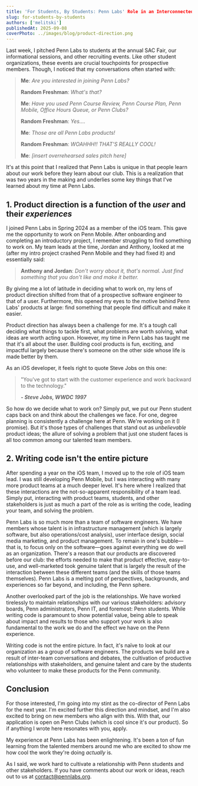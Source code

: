 ```yaml
---
title: 'For Students, By Students: Penn Labs' Role in an Interconnected Student Body'
slug: for-students-by-students
authors: ['melitski']
publishedAt: 2025-09-08
coverPhoto: ../images/blog/product-direction.png
---
```

Last week, I pitched Penn Labs to students at the annual SAC Fair, our informational sessions, and other recruiting events. Like other student organizations, these events are crucial touchpoints for prospective members. Though, I noticed that my conversations often started with:

> **Me**: *Are you interested in joining Penn Labs?*
>
> **Random Freshman**: *What's that?*
>
> **Me**: *Have you used Penn Course Review, Penn Course Plan, Penn Mobile, Office Hours Queue, or Penn Clubs?*
>
> **Random Freshman**: *Yes....*
>
> **Me**: *Those are all Penn Labs products!*
>
> **Random Freshman**: *WOAHHH!! THAT'S REALLY COOL!*
>
> **Me**: *[insert overrehearsed sales pitch here]*

It's at this point that I realized that Penn Labs is unique in that people learn about our work before they learn about our club. This is a realization that was two years in the making and underlies some key things that I've learned about my time at Penn Labs.

## 1. Product direction is a function of the *user* and their *experiences*
I joined Penn Labs in Spring 2024 as a member of the iOS team. This gave me the opportunity to work on Penn Mobile. After onboarding and completing an introductory project, I remember struggling to find something to work on. My team leads at the time, Jordan and Anthony, looked at me (after my intro project crashed Penn Mobile and they had fixed it) and essentially said:
> **Anthony and Jordan**: *Don't worry about it, that's normal. Just find something that you don't like and make it better.*

By giving me a lot of latitude in deciding what to work on, my lens of product direction shifted from that of a prospective software engineer to that of a user. Furthermore, this opened my eyes to the motive behind Penn Labs' products at large: find something that people find difficult and make it easier.

Product direction has always been a challenge for me. It's a tough call deciding what things to tackle first, what problems are worth solving, what ideas are worth acting upon. However, my time in Penn Labs has taught me that it's all about the user. Building cool products is fun, exciting, and impactful largely because there's someone on the other side whose life is made better by them.

As an iOS developer, it feels right to quote Steve Jobs on this one:
> "You've got to start with the customer experience and work backward to the technology."
>
> _**- Steve Jobs, WWDC 1997**_

So how do we decide what to work on? Simply put, we put our Penn student caps back on and think about the challenges we face. For one, degree planning is consistently a challenge here at Penn. We're working on it (I promise). But it's those types of challenges that stand out as *unbelievable* product ideas; the allure of solving a problem that just one student faces is all too common among our talented team members.

## 2. Writing code isn't the entire picture

After spending a year on the iOS team, I moved up to the role of iOS team lead. I was still developing Penn Mobile, but I was interacting with many more product teams at a much deeper level. It's here where I realized that these interactions are the not-so-apparent responsibility of a team lead. Simply put, interacting with product teams, students, and other stakeholders is just as much a part of the role as is writing the code, leading your team, and solving the problem.

Penn Labs is so much more than a team of software engineers. We have members whose talent is in infrastructure management (which is largely software, but also operations/cost analysis), user interface design, social media marketing, and product management. To remain in one's bubble—that is, to focus only on the software—goes against everything we do well as an organization. There's a reason that our products are discovered before our club: the efforts needed to make that product effective, easy-to-use, and well-marketed took genuine talent that is largely the result of the interaction between these different teams (and the skills of those teams themselves). Penn Labs is a melting pot of perspectives, backgrounds, and experiences so far beyond, and including, the Penn sphere.

Another overlooked part of the job is the relationships. We have worked tirelessly to maintain relationships with our various stakeholders: advisory boards, Penn administrators, Penn IT, and foremost: Penn students. While writing code is paramount to show potential value, being able to speak about impact and results to those who support your work is also fundamental to the work we do and the 
effect we have on the Penn experience.

Writing code is not the entire picture. In fact, it's naïve to look at our organization as a group of software engineers. The products we build are a result of inter-team conversations and debates, the cultivation of productive relationships with stakeholders, and genuine talent and care by the students who volunteer to make these products for the Penn community.

## Conclusion

For those interested, I'm going into my stint as the co-director of Penn Labs for the next year. I'm excited further this direction and mindset, and I'm also excited to bring on new members who align with this. With that, our application is open on Penn Clubs (which is cool since it's our product). So if anything I wrote here resonates with you, apply.

My experience at Penn Labs has been enlightening. It's been a ton of fun learning from the talented members around me who are excited to show me how cool the work they're doing *actually* is.

As I said, we work hard to cultivate a relationship with Penn students and other stakeholders. If you have comments about our work or ideas, reach out to us at contact@pennlabs.org.
